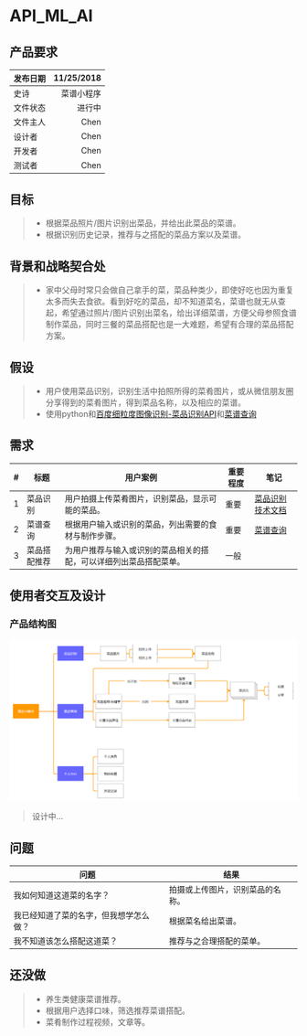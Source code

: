 # API_ML_AI

## 产品要求
| 发布日期 | 11/25/2018 |
| --------   | -----:  |
| 史诗 | 菜谱小程序 |
| 文件状态 | 进行中 |
| 文件主人 | Chen |
| 设计者  | Chen |
| 开发者  | Chen |
| 测试者  | Chen |

## 目标
> * 根据菜品照片/图片识别出菜品，并给出此菜品的菜谱。
> * 根据识别历史记录，推荐与之搭配的菜品方案以及菜谱。


## 背景和战略契合处
> * 家中父母时常只会做自己拿手的菜，菜品种类少，即使好吃也因为重复太多而失去食欲。看到好吃的菜品，却不知道菜名，菜谱也就无从查起，希望通过照片/图片识别出菜名，给出详细菜谱，方便父母参照食谱制作菜品，同时三餐的菜品搭配也是一大难题，希望有合理的菜品搭配方案。

## 假设
> * 用户使用菜品识别，识别生活中拍照所得的菜肴图片，或从微信朋友圈分享得到的菜肴图片，得到菜品名称，以及相应的菜谱。
> * 使用python和[百度细粒度图像识别-菜品识别API](https://cloud.baidu.com/product/imagerecognition/fine_grained)和[菜谱查询](http://www.mob.com/product/api/detail/4)

## 需求
| # | 标题 | 用户案例 | 重要程度 | 笔记 |
| -------- | ----- | ---- | -------- | ----- |
| 1 | 菜品识别 | 用户拍摄上传菜肴图片，识别菜品，显示可能的菜品。 | 重要 | [菜品识别技术文档](https://cloud.baidu.com/doc/IMAGERECOGNITION/ImageClassify-API.html#.AA.42.11.B6.D8.DB.EB.F6.75.87.9F.7E.88.AC.D7.60) |
| 2 | 菜谱查询 | 根据用户输入或识别的菜品，列出需要的食材与制作步骤。 | 重要 | [菜谱查询](http://www.mob.com/product/api/detail/4) |
| 3 | 菜品搭配推荐 | 为用户推荐与输入或识别的菜品相关的搭配，可以详细列出菜品搭配菜单。 | 一般 |  |

## 使用者交互及设计
### 产品结构图
![ProductStructure](images/ProductStructure.png)
> 设计中...

## 问题
| 问题 | 结果 |
| -------- | ----- |
| 我如何知道这道菜的名字？ | 拍摄或上传图片，识别菜品的名称。 |
| 我已经知道了菜的名字，但我想学怎么做？ | 根据菜名给出菜谱。 |
| 我不知道该怎么搭配这道菜？ | 推荐与之合理搭配的菜单。 |

## 还没做
> * 养生类健康菜谱推荐。
> * 根据用户选择口味，筛选推荐菜谱搭配。
> * 菜肴制作过程视频，文章等。
